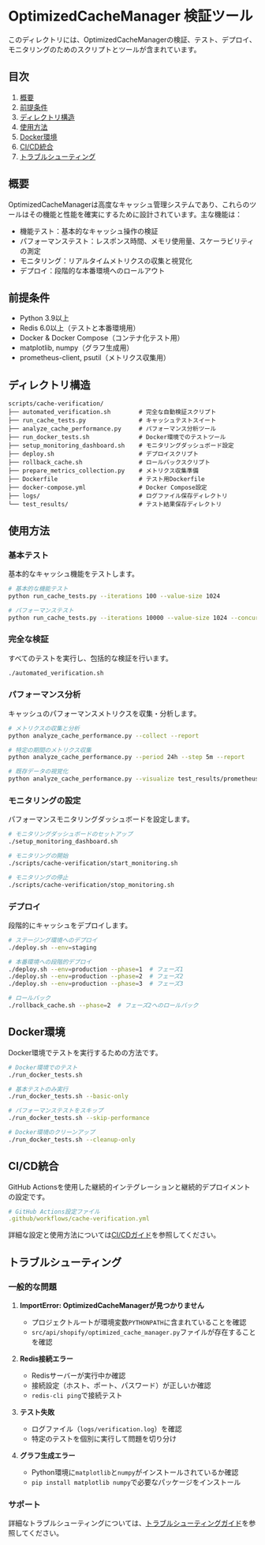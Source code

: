 # OptimizedCacheManager 検証ツール

このディレクトリには、OptimizedCacheManagerの検証、テスト、デプロイ、モニタリングのためのスクリプトとツールが含まれています。

## 目次

1. [概要](#概要)
2. [前提条件](#前提条件)
3. [ディレクトリ構造](#ディレクトリ構造)
4. [使用方法](#使用方法)
5. [Docker環境](#docker環境)
6. [CI/CD統合](#cicd統合)
7. [トラブルシューティング](#トラブルシューティング)

## 概要

OptimizedCacheManagerは高度なキャッシュ管理システムであり、これらのツールはその機能と性能を確実にするために設計されています。主な機能は：

- 機能テスト：基本的なキャッシュ操作の検証
- パフォーマンステスト：レスポンス時間、メモリ使用量、スケーラビリティの測定
- モニタリング：リアルタイムメトリクスの収集と視覚化
- デプロイ：段階的な本番環境へのロールアウト

## 前提条件

- Python 3.9以上
- Redis 6.0以上（テストと本番環境用）
- Docker & Docker Compose（コンテナ化テスト用）
- matplotlib, numpy（グラフ生成用）
- prometheus-client, psutil（メトリクス収集用）

## ディレクトリ構造

```
scripts/cache-verification/
├── automated_verification.sh        # 完全な自動検証スクリプト
├── run_cache_tests.py               # キャッシュテストスイート
├── analyze_cache_performance.py     # パフォーマンス分析ツール
├── run_docker_tests.sh              # Docker環境でのテストツール
├── setup_monitoring_dashboard.sh    # モニタリングダッシュボード設定
├── deploy.sh                        # デプロイスクリプト
├── rollback_cache.sh                # ロールバックスクリプト
├── prepare_metrics_collection.py    # メトリクス収集準備
├── Dockerfile                       # テスト用Dockerfile
├── docker-compose.yml               # Docker Compose設定
├── logs/                            # ログファイル保存ディレクトリ
└── test_results/                    # テスト結果保存ディレクトリ
```

## 使用方法

### 基本テスト

基本的なキャッシュ機能をテストします。

```bash
# 基本的な機能テスト
python run_cache_tests.py --iterations 100 --value-size 1024

# パフォーマンステスト
python run_cache_tests.py --iterations 10000 --value-size 1024 --concurrency 4
```

### 完全な検証

すべてのテストを実行し、包括的な検証を行います。

```bash
./automated_verification.sh
```

### パフォーマンス分析

キャッシュのパフォーマンスメトリクスを収集・分析します。

```bash
# メトリクスの収集と分析
python analyze_cache_performance.py --collect --report

# 特定の期間のメトリクス収集
python analyze_cache_performance.py --period 24h --step 5m --report

# 既存データの視覚化
python analyze_cache_performance.py --visualize test_results/prometheus_metrics_20240520_120000.json
```

### モニタリングの設定

パフォーマンスモニタリングダッシュボードを設定します。

```bash
# モニタリングダッシュボードのセットアップ
./setup_monitoring_dashboard.sh

# モニタリングの開始
./scripts/cache-verification/start_monitoring.sh

# モニタリングの停止
./scripts/cache-verification/stop_monitoring.sh
```

### デプロイ

段階的にキャッシュをデプロイします。

```bash
# ステージング環境へのデプロイ
./deploy.sh --env=staging

# 本番環境への段階的デプロイ
./deploy.sh --env=production --phase=1  # フェーズ1
./deploy.sh --env=production --phase=2  # フェーズ2
./deploy.sh --env=production --phase=3  # フェーズ3

# ロールバック
./rollback_cache.sh --phase=2  # フェーズ2へのロールバック
```

## Docker環境

Docker環境でテストを実行するための方法です。

```bash
# Docker環境でのテスト
./run_docker_tests.sh

# 基本テストのみ実行
./run_docker_tests.sh --basic-only

# パフォーマンステストをスキップ
./run_docker_tests.sh --skip-performance

# Docker環境のクリーンアップ
./run_docker_tests.sh --cleanup-only
```

## CI/CD統合

GitHub Actionsを使用した継続的インテグレーションと継続的デプロイメントの設定です。

```yaml
# GitHub Actions設定ファイル
.github/workflows/cache-verification.yml
```

詳細な設定と使用方法については[CI/CDガイド](/docs/OPTIMIZED_CACHE_CI_CD.md)を参照してください。

## トラブルシューティング

### 一般的な問題

1. **ImportError: OptimizedCacheManagerが見つかりません**
   - プロジェクトルートが環境変数`PYTHONPATH`に含まれていることを確認
   - `src/api/shopify/optimized_cache_manager.py`ファイルが存在することを確認

2. **Redis接続エラー**
   - Redisサーバーが実行中か確認
   - 接続設定（ホスト、ポート、パスワード）が正しいか確認
   - `redis-cli ping`で接続テスト

3. **テスト失敗**
   - ログファイル（`logs/verification.log`）を確認
   - 特定のテストを個別に実行して問題を切り分け

4. **グラフ生成エラー**
   - Python環境に`matplotlib`と`numpy`がインストールされているか確認
   - `pip install matplotlib numpy`で必要なパッケージをインストール

### サポート

詳細なトラブルシューティングについては、[トラブルシューティングガイド](/docs/OPTIMIZED_CACHE_TROUBLESHOOTING.md)を参照してください。